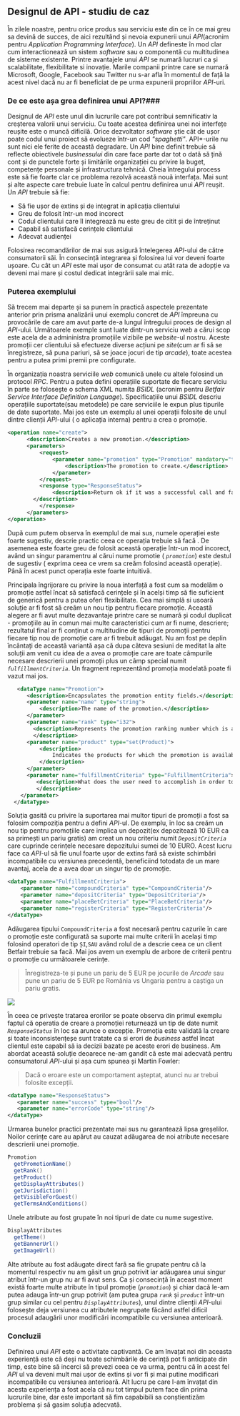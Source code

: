 ## Designul de API - studiu de caz ##

În zilele noastre, pentru orice produs sau serviciu este din ce în ce mai greu sa devină de succes, de aici rezultând și nevoia expunerii unui *API*(acronim pentru *Application Programming Interface*). Un *API* defineste în mod clar cum interactionează un sistem *software*  sau o componentă cu multitudinea de sisteme existente. Printre avantajele unui *API* se numară lucruri ca și scalabilitate, flexibilitate si inovație. Marile companii printre care se numară Microsoft, Google, Facebook sau Twitter nu s-ar afla în momentul de față la acest nivel dacă nu ar fi beneficiat de pe urma expunerii propriilor *API*-uri.

### De ce este așa grea definirea unui API?###

Designul de *API* este unul din lucrurile care pot contribui semnificativ la creșterea valorii unui serviciu. Cu toate acestea definirea unei noi interfețe reușite este o muncă dificilă. Orice dezvoltator *software* știe cât de ușor poate codul unui proiect să evolueze într-un cod *"spaghetti"*. API*-urile nu sunt nici ele ferite de această degradare. Un *API* bine definit trebuie să reflecte obiectivele *businessului* din care face parte dar tot o dată să țină cont și de punctele forte și limitările organizației cu privire la buget, competențe personale și infrastructura tehnică. Cheia întregului process este să fie foarte clar ce problema rezolvă această nouă interfața. Mai sunt și alte aspecte care trebuie luate în calcul pentru definirea unui *API* reușit. Un *API*
trebuie să fie:
 
- Să fie ușor de extins și de integrat in aplicația clientului
- Greu de folosit într-un mod incorect
- Codul clientului care îl integrează nu este greu de citit și de întreținut
- Capabil să satisfacă cerințele clientului
- Adecvat audienței

Folosirea recomandărilor de mai sus asigură întelegerea *API*-ului de către consumatorii săi. În consecință integrarea și folosirea lui vor deveni foarte ușoare. Cu cât un *API* este mai ușor de consumat cu atât rata de adopție va deveni mai mare și costul dedicat integrării sale mai mic.

### Puterea exemplului ###

Să trecem mai departe și sa punem în practică aspectele prezentate anterior prin prisma analizării unui exemplu concret de *API* împreuna cu provocările de care am avut parte de-a lungul întregului proces de design al *API*-ului. Următoarele exemple sunt luate dintr-un serviciu *web* a cărui scop este acela de a admininistra promoțiile vizibile pe *website*-ul nostru. Aceste promoții cer clientului să efectueze diverse acțiuni pe *site*(cum ar fi să se înregistreze, să puna pariuri, să se joace jocuri de tip *arcade*), toate acestea pentru a putea primi premii pre configurate.

În organizația noastra serviciile *web* comunică unele cu altele folosind un protocol *RPC*. Pentru a putea defini operațiile suportate de fiecare serviciu în parte se folosește o schema XML numita *BSIDL* (acronim pentru *Betfair Service Interface Definition Language*). Specificațiile unui *BSIDL* descriu operațiile suportate(sau metodele) pe care serviciile le expun plus tipurile de date suportate. Mai jos este un exemplu al unei operații folosite de unul dintre clienții *API*-ului ( o aplicația interna) pentru a crea o promoție.
```xml
<operation name="create">
      <description>Creates a new promotion.</description>
      <parameters>
          <request>
              <parameter name="promotion" type="Promotion" mandatory="true">
                  <description>The promotion to create.</description>
              </parameter>
          </request>
          <response type="ResponseStatus">
              <description>Return ok if it was a successful call and fail otherwise, together with an error code.
		</description>
          </response>
      </parameters>
</operation>	
```
După cum putem observa în exemplul de mai sus, numele operației este foarte sugestiv, descrie practic ceea ce operația trebuie să facă . De asemenea este foarte greu de folosit această operație într-un mod incorect, având un singur paramentru al cărui nume promotie ( *`promotion`*) este destul de sugestiv ( exprima ceea ce vrem sa creăm folosind această operație). Până în acest punct operația este foarte intuitivă.

Principala îngrijorare cu privire la noua interfață a fost cum sa modelăm o promoție astfel încat să satisfacă cerințele și în acelși timp să fie suficient de generică pentru a putea oferi flexibilitate. Cea mai simplă si usoară soluție ar fi fost să creăm un nou tip pentru fiecare promoție. Această alegere ar fi avut multe dezavantaje printre care se numară și codul duplicat - promoțiile au în comun mai multe caracteristici cum ar fi nume, descriere; rezultatul final ar fi conținut o multitudine de tipuri de promoții pentru fiecare tip nou de promoție care ar fi trebuit adăugat. Nu am fost pe deplin încântați de această variantă așa că dupa câteva sesiuni de meditat la alte soluții am venit cu idea de a avea o promoție care are toate câmpurile necesare descrierii unei promoții plus un câmp special numit *`fulfillmentCriteria`*. Un fragment reprezentând promoția modelată poate fi vazut mai jos.
```xml
   <dataType name="Promotion">
      <description>Encapsulates the promotion entity fields.</description>
      <parameter name="name" type="string">
          <description>The name of the promotion.</description>
      </parameter>
  	  <parameter name="rank" type="i32">
  		<description>Represents the promotion ranking number which is an integer on range[1,1000].
  		</description>
  	  <parameter name="product" type="set(Product)">
          <description>
              Indicates the products for which the promotion is available.
          </description>
      </parameter>
      <parameter name="fulfillmentCriteria" type="FulfillmentCriteria">
         <description>What does the user need to accomplish in order to get the reward.
  		 </description>
  	</parameter>
  </dataType>	
```
Soluția gasită cu privire la suportarea mai multor tipuri de promoții a fost sa folosim compoziția pentru a defini *API*-ul. De exemplu, în loc sa creăm un nou tip pentru promoțiile care implica un depozit(ex depozitează 10 EUR ca sa primești un pariu gratis) am creat un nou criteriu numit *`DepositCriteria`* care cuprinde cerințele necesare depozitului sumei de 10 EURO. Acest lucru face ca *API*-ul să fie unul foarte ușor de extins fară să existe schimbări incompatibile cu versiunea precedentă, beneficiind totodata de un mare avantaj, acela de a avea doar un singur tip de promoție.
```xml
<dataType name="FulfillmentCriteria">
	<parameter name="compoundCriteria" type="CompoundCriteria"/>
	<parameter name="depositCriteria" type="DepositCriteria"/>
    <parameter name="placeBetCriteria" type="PlaceBetCriteria"/>
	<parameter name="registerCriteria" type="RegisterCriteria"/>
</dataType>
```
Adăugarea tipului `CompoundCriteria` a fost necesară pentru cazurile în care o promoție este configurată sa suporte mai multe criterii în același timp folosind operatori de tip `ȘI`,`SAU` având rolul de a descrie ceea ce un client Betfair trebuie sa facă. Mai jos avem un exemplu de arbore de criterii pentru o promoție cu următoarele cerințe.

> Înregistreza-te și pune un pariu de 5 EUR pe jocurile de *Arcade* sau pune un pariu de 5 EUR pe România vs Ungaria pentru a caștiga un pariu gratis.

![](https://drive.google.com/uc?export=&id=0B8bE-oPfVra5emUwWEdoVnh6MGc)

În ceea ce privește tratarea erorilor se poate observa din primul exemplu faptul că operatia de creare a promoției returnează un tip de date numit *`ResponseStatus`* în loc sa arunce o excepție. Promoția este validată la creare și toate inconsistențeșe sunt tratate ca si erori de *business* astfel încat clientul este capabil să ia decizii bazate pe aceste erori de business. Am abordat această soluție deoarece ne-am gandit că este mai adecvată pentru consumatorul *API*-ului și așa cum spunea și Martin Fowler:
> Dacă o eroare este un comportament așteptat, atunci nu ar trebui folosite excepții.
```xml
<dataType name="ResponseStatus">
   <parameter name="success" type="bool"/>
   <parameter name="errorCode" type="string"/>
</dataType>
```
Urmarea bunelor practici prezentate mai sus nu garantează lipsa greșelilor. Noilor cerințe care au apărut au cauzat adăugarea de noi atribute necesare descrierii unei promoție. 
```java
Promotion
  getPromotionName()
  getRank()
  getProduct()
  getDisplayAttributes()
  getJurisdiction()
  getVisibleForGuest()
  getTermsAndConditions()
```
Unele atribute au fost grupate în noi tipuri de date cu nume sugestive.
```java
DisplayAttributes
  getTheme()
  getBannerUrl()
  getImageUrl()
```
Alte atribute au fost adăugate direct fară sa fie grupate pentru că la momentul respectiv nu am găsit un grup potrivit iar adăugarea unui singur atribut într-un grup nu ar fi avut sens. Ca și consecință în aceast moment există foarte multe atribute în tipul promoție (*`promotion`*) și chiar dacă le-am putea adauga într-un grup potrivit (am putea grupa *`rank`* și *`product`* într-un grup similar cu cel pentru *`DisplayAttributes`*), unul dintre clienții *API*-ului folosește deja versiunea cu atributele negrupate făcând astfel dificil procesul adaugării unor modificări incompatibile cu versiunea anterioară.
	
### Concluzii ###
Definirea unui *API* este o activitate captivantă. Ce am învațat noi din aceasta experiență este câ deși nu toate schimbările de cerință pot fi anticipate din timp, este bine să incerci să prevezi ceea ce va urma, pentru că în acest fel *API* ul va deveni mult mai ușor de extins și vor fi și mai putine modificari incompatibile cu versiunea anterioară. Alt lucru pe care l-am învațat din acesta experiența a fost acela că nu tot timpul putem face din prima lucrurile bine, dar este important să fim capabibili sa conștientizăm problema și să gasim soluția adecvată.